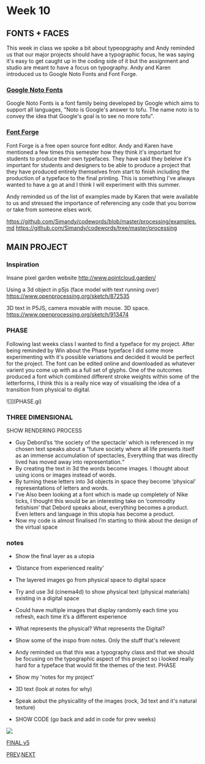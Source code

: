 # Week 10

## FONTS + FACES
This week in class we spoke a bit about typeopgraphy and Andy reminded us that our major projects should have a typographic focus, he was saying it's easy to get caught up in the coding side of it but the assignment and studio are meant to have a focus on typography. Andy and Karen introduced us to Google Noto Fonts and Font Forge.

### [Google Noto Fonts](https://www.google.com/get/noto/)
Google Noto Fonts is a font family being developed by Google which aims to support all languages, "Noto is Google's answer to tofu. The name noto is to convey the idea that Google's goal is to see no more tofu".

### [Font Forge](https://fontforge.org/en-US/)
Font Forge is a free open source font editor. Andy and Karen have mentioned a few times this semester how they think it's important for students to produce their own typefaces. They have said they beleive it's important for students and designers to be able to produce a project that they have produced entirely themselves from start to finish including the production of a typeface to the final printing. This is something I've always wanted to have a go at and I think I will experiment with this summer.

Andy reminded us of the list of examples made by Karen that were available to us and stressed the importance of referencing any code that you borrow or take from someone elses work.

https://github.com/Simandy/codewords/blob/master/processing/examples.md
https://github.com/Simandy/codewords/tree/master/processing

## MAIN PROJECT

### Inspiration

Insane pixel garden website
http://www.pointcloud.garden/

Using a 3d object in p5js (face model with text running over)
https://www.openprocessing.org/sketch/872535

3D text in P5JS, camera movable with mouse. 3D space.
https://www.openprocessing.org/sketch/913474

### PHASE

Following last weeks class I wanted to find a typeface for my project. After being reminded by Win about the Phase typeface I did some more experimenting with it's possible variations and decided it would be perfect for the project. The font can be edited online and downloaded as whatever varient you come up with as a full set of glyphs. One of the outcomes produced a font which combined different stroke weights within some of the letterforms, I think this is a really nice way of visualising the idea of a transition from physical to digital.

![]](PHASE.gi)


### THREE DIMENSIONAL

SHOW RENDERING PROCESS

- Guy Debord’ss ‘the society of the spectacle’ which is referenced in my chosen text speaks about a “future society where all life presents itself as an immense accumulation of spectacles, Everything that was directly lived has moved away into representation.“
- By creating the text in 3d the words become images. I thought about using icons or images instead of words.
- By turning these letters into 3d objects in space they become ‘physical’ representations of letters and words.
- I’ve Also been looking at a font which is made up completely of Nike ticks, I thought this would be an interesting take on ‘commodity fetishism’ that Debord speaks about, everything becomes a product. Even letters and language in this utopia has become a product.
- Now my code is almost finalised I’m starting to think about the design of the virtual space

### notes

- Show the final layer as a utopia
- ‘Distance from experienced reality’
- The layered images go from physical space to digital space
- Try and use 3d (cinema4d) to show physical text (physical materials) existing in a digital space
- Could have multiple images that display randomly each time you refresh, each time it’s a different experience
- What represents the physical? What represents the Digital?

- Show some of the inspo from notes. Only the stuff that's relevent    
- Andy reminded us that this was a typography class and that we should be focusing on the typographic aspect of this project so i looked really hard for a typeface that would fit the themes of the text. PHASE
- Show my 'notes for my project'   
- 3D text (look at notes for why)
- Speak aobut the physicallity of the images (rock, 3d text and it's natural texture)
- SHOW CODE (go back and add in code for prev weeks)

![](FINAL_V5.gif)

[FINAL v5](https://hamishpayne.github.io/CODE-WORDS/Classroom/Week-10/FINAL_v5)  

[PREV](https://github.com/HamishPayne/CODE-WORDS/edit/master/Classroom/Week-09).[NEXT](https://github.com/HamishPayne/CODE-WORDS/edit/master/Classroom/Week-11)
